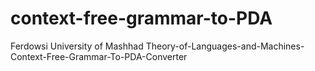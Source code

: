 # context-free-grammar-to-PDA

Ferdowsi University of Mashhad Theory-of-Languages-and-Machines-Context-Free-Grammar-To-PDA-Converter
